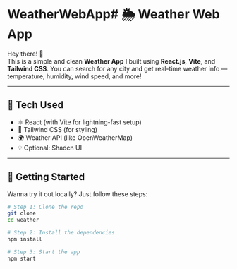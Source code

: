 # WeatherWebApp# 🌦️ Weather Web App

Hey there! 👋  
This is a simple and clean **Weather App** I built using **React.js**, **Vite**, and **Tailwind CSS**. You can search for any city and get real-time weather info — temperature, humidity, wind speed, and more!

---

## 🔧 Tech Used

- ⚛️ React (with Vite for lightning-fast setup)
- 🎨 Tailwind CSS (for styling)
- 🌍 Weather API (like OpenWeatherMap)
- 💡 Optional: Shadcn UI

---

## 🚀 Getting Started

Wanna try it out locally? Just follow these steps:

```bash
# Step 1: Clone the repo
git clone 
cd weather

# Step 2: Install the dependencies
npm install

# Step 3: Start the app
npm start
